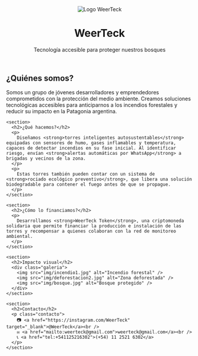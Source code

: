 <!DOCTYPE html>
<html lang="es">
<head>
  <meta charset="UTF-8" />
  <meta name="viewport" content="width=device-width, initial-scale=1.0" />
  <title>WeerTeck | Tecnología ambiental contra incendios</title>
  <link rel="stylesheet" href="style.css" />
  <link href="https://fonts.googleapis.com/css2?family=Inter:wght@400;600;800&display=swap" rel="stylesheet">
</head>
<body>
  <header>
    <div class="container">
      <img src="img/logo.png" alt="Logo WeerTeck" class="logo" />
      <h1>WeerTeck</h1>
      <p class="subtitulo">Tecnología accesible para proteger nuestros bosques</p>
    </div>
  </header>

  <main class="container">
    <section>
      <h2>¿Quiénes somos?</h2>
      <p>
        Somos un grupo de jóvenes desarrolladores y emprendedores comprometidos con la protección del medio ambiente. Creamos soluciones tecnológicas accesibles para anticiparnos a los incendios forestales y reducir su impacto en la Patagonia argentina.
      </p>
    </section>

    <section>
      <h2>¿Qué hacemos?</h2>
      <p>
        Diseñamos <strong>torres inteligentes autosustentables</strong> equipadas con sensores de humo, gases inflamables y temperatura, capaces de detectar incendios en su fase inicial. Al identificar riesgo, envían <strong>alertas automáticas por WhatsApp</strong> a brigadas y vecinos de la zona.
      </p>
      <p>
        Estas torres también pueden contar con un sistema de <strong>rociado ecológico preventivo</strong>, que libera una solución biodegradable para contener el fuego antes de que se propague.
      </p>
    </section>

    <section>
      <h2>¿Cómo lo financiamos?</h2>
      <p>
        Desarrollamos <strong>WeerTeck Token</strong>, una criptomoneda solidaria que permite financiar la producción e instalación de las torres y recompensar a quienes colaboran con la red de monitoreo ambiental.
      </p>
    </section>

    <section>
      <h2>Impacto visual</h2>
      <div class="galeria">
        <img src="img/incendio1.jpg" alt="Incendio forestal" />
        <img src="img/deforestacion2.jpg" alt="Zona deforestada" />
        <img src="img/bosque.jpg" alt="Bosque protegido" />
      </div>
    </section>

    <section>
      <h2>Contacto</h2>
      <p class="contacto">
        📷 <a href="https://instagram.com/WeerTeck" target="_blank">@WeerTeck</a><br />
        ✉️ <a href="mailto:weerteck@gmail.com">weerteck@gmail.com</a><br />
        📞 <a href="tel:+541125216302">(+54) 11 2521 6302</a>
      </p>
    </section>
  </main>




      

